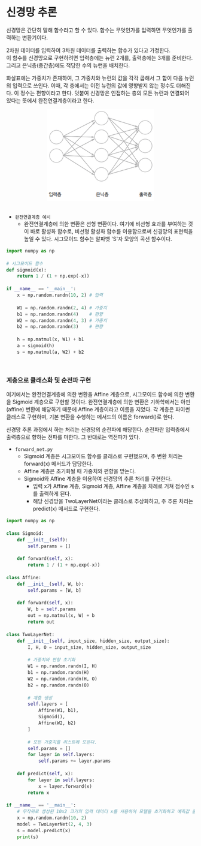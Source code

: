 # 신경망 추론

신경망은 간단히 말해 함수라고 할 수 있다. 함수는 무엇인가를 입력하면 무엇인가를 출력하는 변환기이다.  

2차원 데이터를 입력하여 3차원 데이터를 출력하는 함수가 있다고 가정한다.  
이 함수를 신경망으로 구현하려면 입력층에는 뉴런 2개를, 출력층에는 3개를 준비한다.  
그리고 은닉층(중간층)에도 적당한 수의 뉴런을 배치한다.  

화살표에는 가중치가 존재하여, 그 가중치와 뉴런의 값을 각각 곱해서 그 합이 다음 뉴런의 입력으로 쓰인다. 이때, 각 층에서는 이전 뉴런의 값에 영향받지 않는 정수도 더해진다. 이 정수는 편향이라고 한다. 덧붙여 신경망은 인접하는 층의 모든 뉴런과 연결되어 있다는 뜻에서 완전연결계층이라고 한다.  

<div align="center">
    <img src="./images/DNN_Exam_1.PNG">
</div>

<br/>

 - `완전연결계층 예시`
    - 완전연결계층에 의한 변환은 선형 변환이다. 여기에 비선형 효과를 부여하는 것이 바로 활성화 함수로, 비선형 활성화 함수를 이용함으로써 신경망의 표현력을 높일 수 있다. 시그모이드 함수는 알파뱃 'S'자 모양의 곡선 함수이다.
```python
import numpy as np

# 시그모이드 함수
def sigmoid(x):
    return 1 / (1 + np.exp(-x))

if __name__ == '__main__':
    x = np.random.randn(10, 2) # 입력

    W1 = np.random.randn(2, 4) # 가중치
    b1 = np.random.randn(4)    # 편향
    W2 = np.random.randn(4, 3) # 가중치
    b2 = np.random.randn(3)    # 편향

    h = np.matmul(x, W1) + b1
    a = sigmoid(h)
    s = np.matmul(a, W2) + b2
```

<br/>

### 계층으로 클래스화 및 순전파 구현

여기에서는 완전연결계층에 의한 변환을 Affine 계층으로, 시그모이드 함수에 의한 변환을 Sigmoid 계층으로 구현할 것이다. 완전연결계층에 의한 변환은 기하학에서는 아핀(affine) 변환에 해당하기 때문에 Affine 계층이라고 이름을 지었다. 각 계층은 파이썬 클래스로 구현하며, 기본 변환을 수행하는 메서드의 이름은 forward()로 한다.  

신경망 추론 과정에서 하는 처리는 신경망의 순전파에 해당한다. 순전파란 입력층에서 출력층으로 향하는 전파를 마한다. 그 반대로는 역전파가 있다.  

 - `forward_net.py`
    - Sigmoid 계층은 시그모이드 함수를 클래스로 구현했으며, 주 변환 처리는 forward(x) 메서드가 담당한다.
    - Affine 계층은 초기화될 때 가중치와 편향을 받는다.
    - Sigmoid와 Affine 계층을 이용하여 신경망의 추론 처리를 구현한다.
        - 입력 x가 Affine 계층, Sigmoid 계층, Affine 계층을 차례로 거쳐 점수인 s를 출력하게 된다.
        - 해당 신경망을 TwoLayerNet이라는 클래스로 추상화하고, 주 추론 처리는 predict(x) 메서드로 구현한다.
```python
import numpy as np

class Sigmoid:
    def __init__(self):
        self.params = []
    
    def forward(self, x):
        return 1 / (1 + np.exp(-x))

class Affine:
    def __init__(self, W, b):
        self.params = [W, b]
    
    def forward(self, x):
        W, b = self.params
        out = np.matmul(x, W) + b
        return out

class TwoLayerNet:
    def __init__(self, input_size, hidden_size, output_size):
        I, H, O = input_size, hidden_size, output_size

        # 가중치와 편향 초기화
        W1 = np.random.randn(I, H)
        b1 = np.random.randn(H)
        W2 = np.random.randn(H, O)
        b2 = np.random.randn(O)

        # 계층 생성
        self.layers = [
            Affine(W1, b1),
            Sigmoid(),
            Affine(W2, b2)
        ]

        # 모든 가중치를 리스트에 모은다.
        self.params = []
        for layer in self.layers:
            self.params += layer.params

    def predict(self, x):
        for layer in self.layers:
            x = layer.forward(x)
        return x

if __name__ == '__main__':
    # 무작위로 생성된 10x2 크기의 입력 데이터 x를 사용하여 모델을 초기화하고 예측값 출력
    x = np.random.randn(10, 2)
    model = TwoLayerNet(2, 4, 3)
    s = model.predict(x)
    print(s)
```

